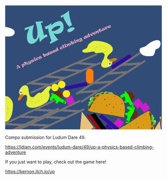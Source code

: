 ﻿![Up! A physics based clinbing adventure](.docs/up_title_card.png)

Compo submission for Ludum Dare 49.

https://ldjam.com/events/ludum-dare/49/up-a-physics-based-climbing-adventure

If you just want to play, check out the game here!

https://kernon.itch.io/up
